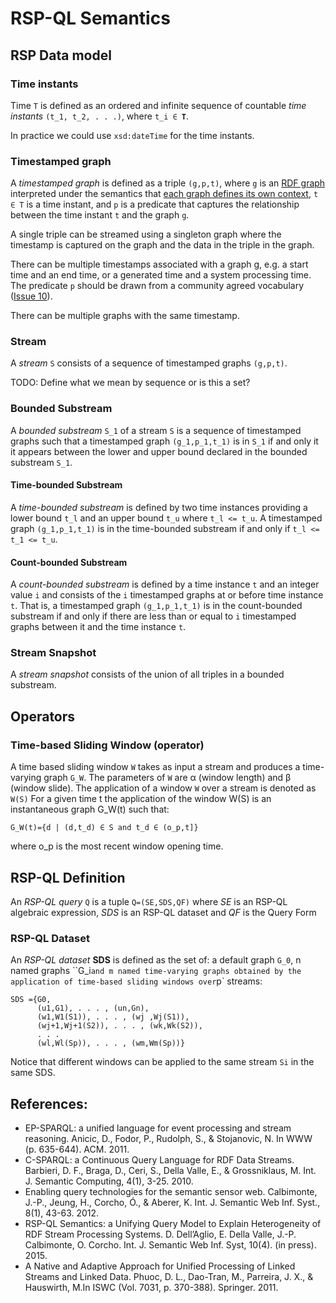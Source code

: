 # RSP-QL Semantics

## RSP Data model

### Time instants
Time `T` is defined as an ordered and infinite sequence of countable *time instants* `(t_1, t_2, . . .)`, 
where <code>t_i &isin; **T**</code>.  

In practice we could use ```xsd:dateTime``` for the time instants.

### Timestamped graph
A *timestamped graph* is defined as a triple `(g,p,t)`, where `g` is an [RDF graph](http://www.w3.org/TR/rdf11-concepts/#section-rdf-graph) interpreted under the semantics that [each graph defines its own context](http://www.w3.org/TR/2014/NOTE-rdf11-datasets-20140225/#each-named-graph-defines-its-own-context), <code>t &isin; T</code> is a time instant, and `p` is a predicate that captures the relationship between the time instant `t` and the graph `g`. 

A single triple can be streamed using a singleton graph where the timestamp is captured on the graph and the data in the triple in the graph.

There can be multiple timestamps associated with a graph g, e.g. a start time and an end time, or a generated time and a system processing time. The predicate `p` should be drawn from a community agreed vocabulary ([Issue 10](https://github.com/streamreasoning/RSP-QL/issues/10)).

There can be multiple graphs with the same timestamp.

### Stream
A *stream* `S` consists of a sequence of timestamped graphs `(g,p,t)`.

TODO: Define what we mean by sequence or is this a set?

### Bounded Substream
A *bounded substream* `S_1` of a stream `S` is a sequence of timestamped graphs such that a timestamped graph `(g_1,p_1,t_1)` is in `S_1` if and only it it appears between the lower and upper bound declared in the bounded substream `S_1`.

#### Time-bounded Substream
A *time-bounded substream* is defined by two time instances providing a lower bound `t_l` and an upper bound `t_u` where `t_l <= t_u`. A timestamped graph `(g_1,p_1,t_1)` is in the time-bounded substream if and only if `t_l <= t_1 <= t_u`.

#### Count-bounded Substream
A *count-bounded substream* is defined by a time instance `t` and an integer value `i` and consists of the `i` timestamped graphs at or before time instance `t`. That is, a timestamped graph `(g_1,p_1,t_1)` is in the count-bounded substream if and only if there are less than or equal to `i` timestamped graphs between it and the time instance `t`.

### Stream Snapshot
A *stream snapshot* consists of the union of all triples in a bounded substream.


## Operators

### Time-based Sliding Window (operator)
A time based sliding window `W` takes as input a stream and produces a time-varying graph `G_W`. The parameters of `W` are &alpha; (window length) and &beta; (window slide). The application of a window `W` over a stream is denoted as `W(S)`
For a given time t the application of the window W(S) is an instantaneous graph G_W(t) such that:

<code>G_W(t)={d | (d,t_d) &isin; S and t_d &isin; (o_p,t]}</code>

where o_p is the most recent window opening time.

## RSP-QL Definition

An *RSP-QL query* `Q` is a tuple `Q=(SE,SDS,QF)` where *SE* is an RSP-QL algebraic expression, 
*SDS* is an RSP-QL dataset and *QF* is the Query Form

### RSP-QL Dataset
An *RSP-QL dataset* **SDS** is defined as the set of: a default graph `G_0`, n named graphs ``G_i` and m named
time-varying graphs obtained by the application of time-based sliding windows over `p` streams:
```
SDS ={G0,
      (u1,G1), . . . , (un,Gn),
      (w1,W1(S1)), . . . , (wj ,Wj(S1)),
      (wj+1,Wj+1(S2)), . . . , (wk,Wk(S2)),
      . . .
      (wl,Wl(Sp)), . . . , (wm,Wm(Sp))}
```

Notice that different windows can be applied to the same stream `Si` in the same SDS.


## References:
* EP-SPARQL: a unified language for event processing and stream reasoning.
Anicic, D., Fodor, P., Rudolph, S., & Stojanovic, N. In WWW (p. 635-644). ACM. 2011.
* C-SPARQL: a Continuous Query Language for RDF Data Streams. 
Barbieri, D. F., Braga, D., Ceri, S., Della Valle, E., & Grossniklaus, M. Int. J. Semantic Computing, 4(1), 3-25. 2010.
* Enabling query technologies for the semantic sensor web. 
Calbimonte, J.-P., Jeung, H., Corcho, Ó., & Aberer, K. Int. J. Semantic Web Inf. Syst., 8(1), 43-63. 2012.
* RSP-QL Semantics: a Unifying Query Model to Explain Heterogeneity of RDF Stream Processing Systems. 
D. Dell’Aglio, E. Della Valle, J.-P. Calbimonte, O. Corcho. Int. J. Semantic Web Inf. Syst, 10(4). (in press). 2015.
* A Native and Adaptive Approach for Unified Processing of Linked Streams and Linked Data.
Phuoc, D. L., Dao-Tran, M., Parreira, J. X., & Hauswirth, M.In ISWC (Vol. 7031, p. 370-388). Springer. 2011.
